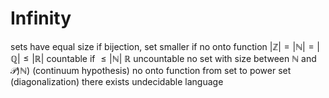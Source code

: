 # Infinity
sets have equal size if bijection, set smaller if no onto function
$|\mathbb{Z}| = |\mathbb{N}| = |\mathbb{Q}| \leq |\mathbb{R}|$
countable if $\leq|\mathbb{N}|$
	$\mathbb{R}$ uncountable
	no set with size between $\mathbb{N}$ and $\mathcal{P})\mathbb{N})$ (continuum hypothesis)
no onto function from set to power set (diagonalization)
	there exists undecidable language